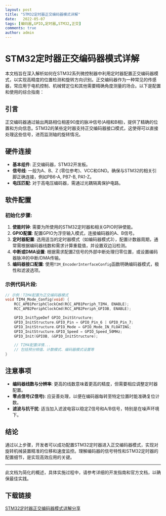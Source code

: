 ```yaml
---
layout: post
title: "STM32定时器正交编码器模式详解"
date:   2022-05-07
tags: [编码器,GPIO,定时器,STM32,正交]
comments: true
author: admin
---
```

# STM32定时器正交编码器模式详解

本文档旨在深入解析如何在STM32系列微控制器中利用定时器配置正交编码器模式，以实现高精度的位置检测和旋转方向识别。正交编码器作为一种常见的传感器，常应用于电机控制、机械臂定位和其他需要精确角度测量的场合。以下是配置和使用的综合指南：

## 引言

正交编码器通过输出两路相位相差90度的脉冲信号(A相和B相)，提供了精确的位置和方向信息。STM32的某些定时器支持正交编码器接口模式，这使得可以直接处理这些信号，进而监测轴的旋转情况。

## 硬件连接

- **基本组件**: 正交编码器，STM32开发板。
- **信号线**: 一般为A、B、Z (零位参考)、VCC和GND。确保与STM32的相关引脚正确连接，例如PB6-A, PB7-B, PA1-Z。
- **电压匹配**: 对于高电压编码器，需通过光耦隔离保护电路。

## 软件配置

### 初始化步骤:

1. **使能时钟**: 需要为所使用的STM32定时器和相关GPIO时钟使能。
2. **GPIO配置**: 配置GPIO为浮空输入模式，连接编码器的A、B信号。
3. **定时器配置**: 选用适当的定时器模式（如编码器模式3），配置计数器周期，通常需根据编码器线数和需求计算重载值，并设置双边沿检测。
4. **中断或DMA设置**: 根据需求配置Z信号的外部中断处理归零位置，或设置编码器脉冲的中断/DMA传输。
5. **编码器接口配置**: 使用`TIM_EncoderInterfaceConfig`函数明确编码器模式，极性和滤波选项。

### 示例代码片段:

```c
// 示例：TIM4配置为正交编码器模式
void TIM4_Mode_Config(void) {
    RCC_APB1PeriphClockCmd(RCC_APB1Periph_TIM4, ENABLE);
    RCC_APB2PeriphClockCmd(RCC_APB2Periph_GPIOB, ENABLE);

    GPIO_InitTypeDef GPIO_InitStructure;
    GPIO_InitStructure.GPIO_Pin = GPIO_Pin_6 | GPIO_Pin_7;
    GPIO_InitStructure.GPIO_Mode = GPIO_Mode_IN_FLOATING;
    GPIO_InitStructure.GPIO_Speed = GPIO_Speed_50MHz;
    GPIO_Init(GPIOB, &GPIO_InitStructure);

    // TIM4配置详情...
    // 包括预分频值、计数模式、编码器模式设置等
}
```

## 注意事项

- **编码器线数与分辨率**: 更高的线数意味着更高的精度，但需要相应调整定时器配置。
- **零点信号(Z信号)**: 应妥善处理，以便在编码器每转至特定位置时能准确复位计数。
- **滤波与抗干扰**: 适当加入滤波电容以稳定Z信号和A/B信号，特别是在噪声环境下。

## 结论

通过以上步骤，开发者可以成功配置STM32定时器进入正交编码器模式，实现对旋转机械装置精准的位移和速度监控。理解编码器的信号特性和STM32定时器的配置细节，是实现高效应用的关键。

---

此文档为简化的概述，具体实施过程中，请参考详细的开发指南和官方文档，以确保最佳实践。

## 下载链接

[STM32定时器正交编码器模式详解分享](https://pan.quark.cn/s/83cb1db4302a)